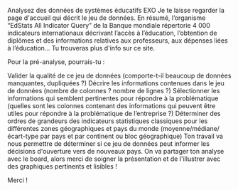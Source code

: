 Analysez des données de systèmes éducatifs
EXO
Je te laisse regarder la page d'accueil qui décrit le jeu de données. En résumé, l’organisme “EdStats All Indicator Query” de la Banque mondiale répertorie 4 000 indicateurs internationaux décrivant l’accès à l’éducation, l’obtention de diplômes et des informations relatives aux professeurs, aux dépenses liées à l’éducation... Tu trouveras plus d'info sur ce site.

Pour la pré-analyse, pourrais-tu :

Valider la qualité de ce jeu de données (comporte-t-il beaucoup de données manquantes, dupliquées ?) Décrire les informations contenues dans le jeu de données (nombre de colonnes ? nombre de lignes ?) Sélectionner les informations qui semblent pertinentes pour répondre à la problématique (quelles sont les colonnes contenant des informations qui peuvent être utiles pour répondre à la problématique de l’entreprise ?) Déterminer des ordres de grandeurs des indicateurs statistiques classiques pour les différentes zones géographiques et pays du monde (moyenne/médiane/écart-type par pays et par continent ou bloc géographique) Ton travail va nous permettre de déterminer si ce jeu de données peut informer les décisions d'ouverture vers de nouveaux pays. On va partager ton analyse avec le board, alors merci de soigner la présentation et de l'illustrer avec des graphiques pertinents et lisibles !

Merci !
